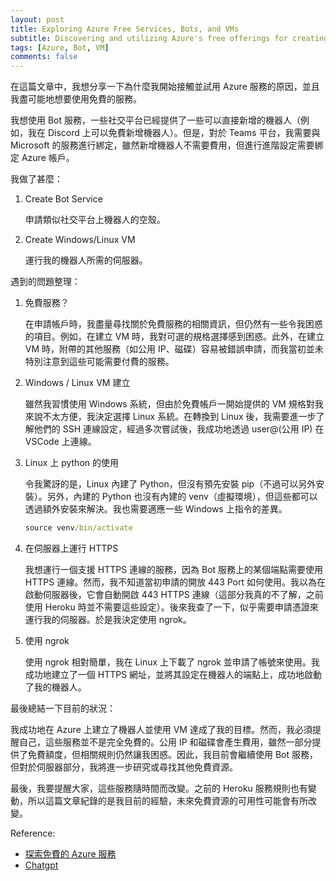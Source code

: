 ```yaml
---
layout: post
title: Exploring Azure Free Services, Bots, and VMs
subtitle: Discovering and utilizing Azure's free offerings for creating bots and virtual machines
tags: [Azure, Bot, VM]
comments: false
---
```


在這篇文章中，我想分享一下為什麼我開始接觸並試用 Azure 服務的原因，並且我盡可能地想要使用免費的服務。

我想使用 Bot 服務，一些社交平台已經提供了一些可以直接新增的機器人（例如，我在 Discord 上可以免費新增機器人）。但是，對於 Teams 平台，我需要與 Microsoft 的服務進行綁定，雖然新增機器人不需要費用，但進行進階設定需要綁定 Azure 帳戶。

我做了甚麼：

1. Create Bot Service

    申請類似社交平台上機器人的空殼。

2. Create Windows/Linux VM

    運行我的機器人所需的伺服器。

遇到的問題整理：

1. 免費服務？

    在申請帳戶時，我盡量尋找關於免費服務的相關資訊，但仍然有一些令我困惑的項目。例如，在建立 VM 時，我對可選的規格選擇感到困惑。此外，在建立 VM 時，附帶的其他服務（如公用 IP、磁碟）容易被錯誤申請，而我當初並未特別注意到這些可能需要付費的服務。

2. Windows / Linux VM 建立

    雖然我習慣使用 Windows 系統，但由於免費帳戶一開始提供的 VM 規格對我來說不太方便，我決定選擇 Linux 系統。在轉換到 Linux 後，我需要進一步了解他們的 SSH 連線設定，經過多次嘗試後，我成功地透過 user@(公用 IP) 在 VSCode 上連線。

3. Linux 上 python 的使用

    令我驚訝的是，Linux 內建了 Python，但沒有預先安裝 pip（不過可以另外安裝）。另外，內建的 Python 也沒有內建的 venv（虛擬環境），但這些都可以透過額外安裝來解決。我也需要適應一些 Windows 上指令的差異。

    ```cmd
    source venv/bin/activate
    ```

4. 在伺服器上運行 HTTPS

    我想運行一個支援 HTTPS 連線的服務，因為 Bot 服務上的某個端點需要使用 HTTPS 連線。然而，我不知道當初申請的開放 443 Port 如何使用。我以為在啟動伺服器後，它會自動開啟 443 HTTPS 連線（這部分我真的不了解，之前使用 Heroku 時並不需要這些設定）。後來我查了一下，似乎需要申請憑證來運行我的伺服器。於是我決定使用 ngrok。

5. 使用 ngrok

    使用 ngrok 相對簡單，我在 Linux 上下載了 ngrok 並申請了帳號來使用。我成功地建立了一個 HTTPS 網址，並將其設定在機器人的端點上，成功地啟動了我的機器人。

最後總結一下目前的狀況：

我成功地在 Azure 上建立了機器人並使用 VM 達成了我的目標。然而，我必須提醒自己，這些服務並不是完全免費的。公用 IP 和磁碟會產生費用，雖然一部分提供了免費額度，但相關規則仍然讓我困惑。因此，我目前會繼續使用 Bot 服務，但對於伺服器部分，我將進一步研究或尋找其他免費資源。

最後，我要提醒大家，這些服務隨時間而改變。之前的 Heroku 服務規則也有變動，所以這篇文章紀錄的是我目前的經驗，未來免費資源的可用性可能會有所改變。

Reference:

* [探索免費的 Azure 服務](https://azure.microsoft.com/zh-tw/pricing/free-services/)
* [Chatgpt](https://openai.com/)